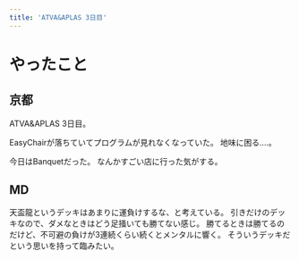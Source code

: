 ```yaml
---
title: 'ATVA&APLAS 3日目'
---
```


# やったこと

## 京都

ATVA&APLAS 3日目。

EasyChairが落ちていてプログラムが見れなくなっていた。
地味に困る‥‥。

今日はBanquetだった。
なんかすごい店に行った気がする。

## MD

天盃龍というデッキはあまりに運負けするな、と考えている。
引きだけのデッキなので、ダメなときはどう足掻いても勝てない感じ。
勝てるときは勝てるのだけど、不可避の負けが3連続くらい続くとメンタルに響く。
そういうデッキだという思いを持って臨みたい。
